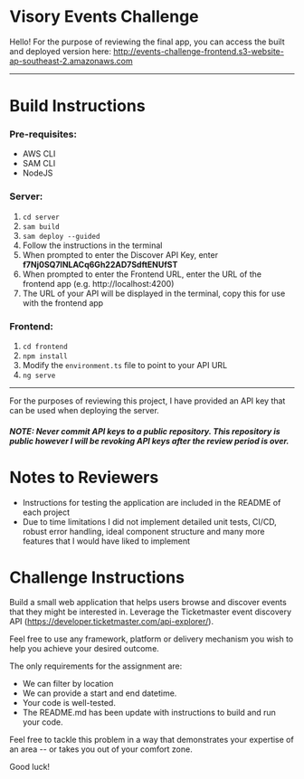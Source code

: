 # Visory Events Challenge

Hello! For the purpose of reviewing the final app, you can access the built and deployed version here: http://events-challenge-frontend.s3-website-ap-southeast-2.amazonaws.com

---

# Build Instructions
### Pre-requisites:
* AWS CLI
* SAM CLI
* NodeJS

### Server:
1. `cd server`
2. `sam build`
3. `sam deploy --guided`
4. Follow the instructions in the terminal
5. When prompted to enter the Discover API Key, enter **f7Nj0SQ7lNLACq6Gh22AD7SdftENUfST**
6. When prompted to enter the Frontend URL, enter the URL of the frontend app (e.g. http://localhost:4200)
7. The URL of your API will be displayed in the terminal, copy this for use with the frontend app

### Frontend:
1. `cd frontend`
2. `npm install`
3. Modify the `environment.ts` file to point to your API URL
4. `ng serve`

---

For the purposes of reviewing this project, I have provided an API key that can be used when deploying the server.
##### NOTE: Never commit API keys to a public repository. This repository is public however I will be revoking API keys after the review period is over.


# Notes to Reviewers
* Instructions for testing the application are included in the README of each project
* Due to time limitations I did not implement detailed unit tests, CI/CD, robust error handling, ideal component structure and many more features that I would have liked to implement

# Challenge Instructions

Build a small web application that helps users browse and discover events that they might be interested in. Leverage the Ticketmaster event discovery API (https://developer.ticketmaster.com/api-explorer/).

Feel free to use any framework, platform or delivery mechanism you wish to help you achieve your desired outcome.

The only requirements for the assignment are:

* We can filter by location
* We can provide a start and end datetime.
* Your code is well-tested.
* The README.md has been update with instructions to build and run your code.

Feel free to tackle this problem in a way that demonstrates your expertise of an area -- or takes you out of your comfort zone.

Good luck!
